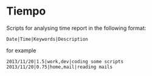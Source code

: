 # Tiempo

Scripts for analysing time report in the following format:

```
Date|Time|Keywords|Description
```

for example

```
2013/11/20|1.5|work,dev|coding some scripts
2013/11/20|0.75|home,mail|reading mails
```
